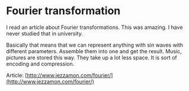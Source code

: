 # Fourier transformation

I read an article about Fourier transformations. This was amazing. I have never studied that in university.

Basically that means that we can represent anything with sin waves with different parameters. Assemble them into one and get the result. Music, pictures are stored this way. They take up a lot less space. It is sort of encoding and compression.

Article: [http://www.jezzamon.com/fourier/](http://www.jezzamon.com/fourier/)

